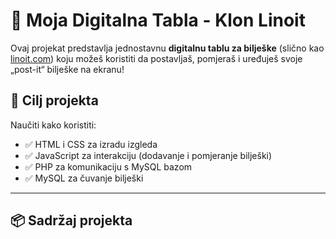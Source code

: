 # 🧠 Moja Digitalna Tabla - Klon Linoit

Ovaj projekat predstavlja jednostavnu **digitalnu tablu za bilješke** (slično kao [linoit.com](https://en.linoit.com/)) koju možeš koristiti da postavljaš, pomjeraš i uređuješ svoje „post-it“ bilješke na ekranu!

## 🎯 Cilj projekta

Naučiti kako koristiti:
- ✅ HTML i CSS za izradu izgleda
- ✅ JavaScript za interakciju (dodavanje i pomjeranje bilješki)
- ✅ PHP za komunikaciju s MySQL bazom
- ✅ MySQL za čuvanje bilješki

---

## 📦 Sadržaj projekta

